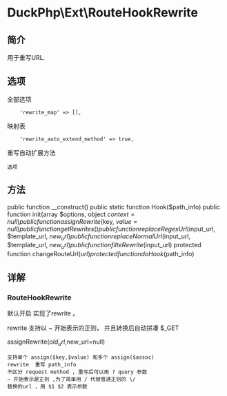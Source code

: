 # DuckPhp\Ext\RouteHookRewrite

## 简介
用于重写URL.

## 选项
全部选项

        'rewrite_map' => [],
映射表

        'rewrite_auto_extend_method' => true,
重写自动扩展方法

    选项
## 方法
public function __construct()
public static function Hook($path_info)
public function init(array $options, object $context = null)
public function assignRewrite($key, $value = null)
public function getRewrites()
public function replaceRegexUrl($input_url, $template_url, $new_url)
public function replaceNormalUrl($input_url, $template_url, $new_url)
public function filteRewrite($input_url)
protected function changeRouteUrl($url)
protected function doHook($path_info)

## 详解

### RouteHookRewrite
默认开启 实现了rewrite 。

rewrite 支持以 ~ 开始表示的正则， 并且转换后自动拼凑 $_GET



assignRewrite($old_url,$new_url=null)

    支持单个 assign($key,$value) 和多个 assign($assoc)
    rewrite  重写 path_info
    不区分 request method , 重写后可以用 ? query 参数
    ~ 开始表示是正则 ,为了简单用 / 代替普通正则的 \/
    替换的url ，用 $1 $2 表示参数

